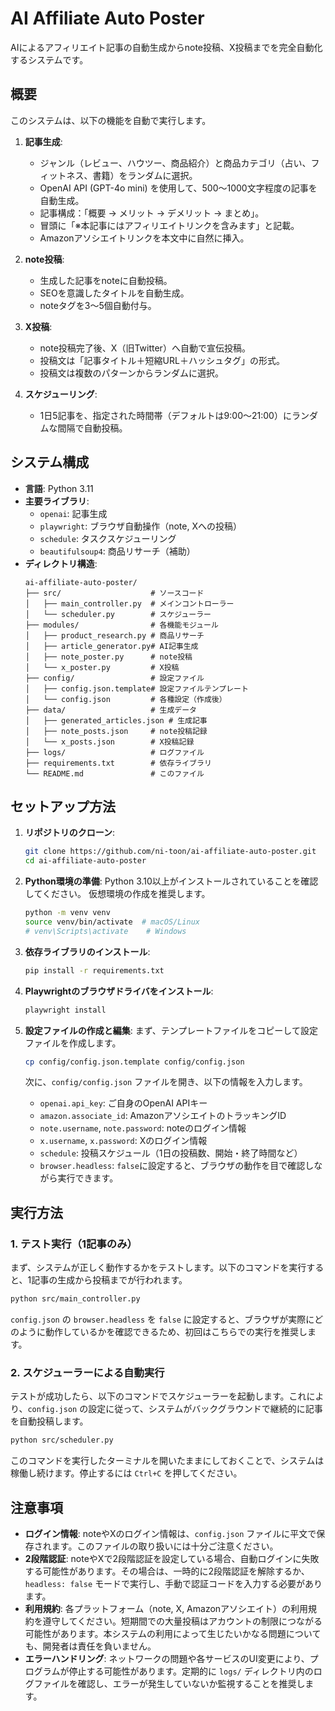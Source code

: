 # AI Affiliate Auto Poster

AIによるアフィリエイト記事の自動生成からnote投稿、X投稿までを完全自動化するシステムです。

## 概要

このシステムは、以下の機能を自動で実行します。

1.  **記事生成**:
    *   ジャンル（レビュー、ハウツー、商品紹介）と商品カテゴリ（占い、フィットネス、書籍）をランダムに選択。
    *   OpenAI API (GPT-4o mini) を使用して、500〜1000文字程度の記事を自動生成。
    *   記事構成：「概要 → メリット → デメリット → まとめ」。
    *   冒頭に「※本記事にはアフィリエイトリンクを含みます」と記載。
    *   Amazonアソシエイトリンクを本文中に自然に挿入。

2.  **note投稿**:
    *   生成した記事をnoteに自動投稿。
    *   SEOを意識したタイトルを自動生成。
    *   noteタグを3〜5個自動付与。

3.  **X投稿**:
    *   note投稿完了後、X（旧Twitter）へ自動で宣伝投稿。
    *   投稿文は「記事タイトル＋短縮URL＋ハッシュタグ」の形式。
    *   投稿文は複数のパターンからランダムに選択。

4.  **スケジューリング**:
    *   1日5記事を、指定された時間帯（デフォルトは9:00〜21:00）にランダムな間隔で自動投稿。

## システム構成

*   **言語**: Python 3.11
*   **主要ライブラリ**:
    *   `openai`: 記事生成
    *   `playwright`: ブラウザ自動操作（note, Xへの投稿）
    *   `schedule`: タスクスケジューリング
    *   `beautifulsoup4`: 商品リサーチ（補助）
*   **ディレクトリ構造**:
    ```
    ai-affiliate-auto-poster/
    ├── src/                    # ソースコード
    │   ├── main_controller.py  # メインコントローラー
    │   └── scheduler.py        # スケジューラー
    ├── modules/                # 各機能モジュール
    │   ├── product_research.py # 商品リサーチ
    │   ├── article_generator.py# AI記事生成
    │   ├── note_poster.py      # note投稿
    │   └── x_poster.py         # X投稿
    ├── config/                 # 設定ファイル
    │   ├── config.json.template# 設定ファイルテンプレート
    │   └── config.json         # 各種設定（作成後）
    ├── data/                   # 生成データ
    │   ├── generated_articles.json # 生成記事
    │   ├── note_posts.json     # note投稿記録
    │   └── x_posts.json        # X投稿記録
    ├── logs/                   # ログファイル
    ├── requirements.txt        # 依存ライブラリ
    └── README.md               # このファイル
    ```

## セットアップ方法

1.  **リポジトリのクローン**:
    ```bash
    git clone https://github.com/ni-toon/ai-affiliate-auto-poster.git
    cd ai-affiliate-auto-poster
    ```

2.  **Python環境の準備**:
    Python 3.10以上がインストールされていることを確認してください。
    仮想環境の作成を推奨します。
    ```bash
    python -m venv venv
    source venv/bin/activate  # macOS/Linux
    # venv\Scripts\activate    # Windows
    ```

3.  **依存ライブラリのインストール**:
    ```bash
    pip install -r requirements.txt
    ```

4.  **Playwrightのブラウザドライバをインストール**:
    ```bash
    playwright install
    ```

5.  **設定ファイルの作成と編集**:
    まず、テンプレートファイルをコピーして設定ファイルを作成します。
    ```bash
    cp config/config.json.template config/config.json
    ```
    
    次に、`config/config.json` ファイルを開き、以下の情報を入力します。
    *   `openai.api_key`: ご自身のOpenAI APIキー
    *   `amazon.associate_id`: AmazonアソシエイトのトラッキングID
    *   `note.username`, `note.password`: noteのログイン情報
    *   `x.username`, `x.password`: Xのログイン情報
    *   `schedule`: 投稿スケジュール（1日の投稿数、開始・終了時間など）
    *   `browser.headless`: `false`に設定すると、ブラウザの動作を目で確認しながら実行できます。

## 実行方法

### 1. テスト実行（1記事のみ）

まず、システムが正しく動作するかをテストします。以下のコマンドを実行すると、1記事の生成から投稿までが行われます。

```bash
python src/main_controller.py
```

`config.json` の `browser.headless` を `false` に設定すると、ブラウザが実際にどのように動作しているかを確認できるため、初回はこちらでの実行を推奨します。

### 2. スケジューラーによる自動実行

テストが成功したら、以下のコマンドでスケジューラーを起動します。これにより、`config.json` の設定に従って、システムがバックグラウンドで継続的に記事を自動投稿します。

```bash
python src/scheduler.py
```

このコマンドを実行したターミナルを開いたままにしておくことで、システムは稼働し続けます。停止するには `Ctrl+C` を押してください。

## 注意事項

*   **ログイン情報**: noteやXのログイン情報は、`config.json` ファイルに平文で保存されます。このファイルの取り扱いには十分ご注意ください。
*   **2段階認証**: noteやXで2段階認証を設定している場合、自動ログインに失敗する可能性があります。その場合は、一時的に2段階認証を解除するか、`headless: false` モードで実行し、手動で認証コードを入力する必要があります。
*   **利用規約**: 各プラットフォーム（note, X, Amazonアソシエイト）の利用規約を遵守してください。短期間での大量投稿はアカウントの制限につながる可能性があります。本システムの利用によって生じたいかなる問題についても、開発者は責任を負いません。
*   **エラーハンドリング**: ネットワークの問題や各サービスのUI変更により、プログラムが停止する可能性があります。定期的に `logs/` ディレクトリ内のログファイルを確認し、エラーが発生していないか監視することを推奨します。

